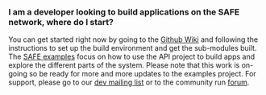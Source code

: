 ### I am a developer looking to build applications on the SAFE network, where do I start?

You can get started right now by going to the [Github Wiki](https://github.com/maidsafe/MaidSafe/wiki) and following the instructions to set up the build environment and get the sub-modules built. The [SAFE examples](http://maidsafe.net/maidsafe-examples/) focus on how to use the API project to build apps and explore the different parts of the system. Please note that this work is on-going so be ready for more and more updates to the examples project. For support, please go to our [dev mailing list](https://groups.google.com/forum/#!forum/maidsafe-development) or to the community run [forum](https://www.maidsafe.org/).
